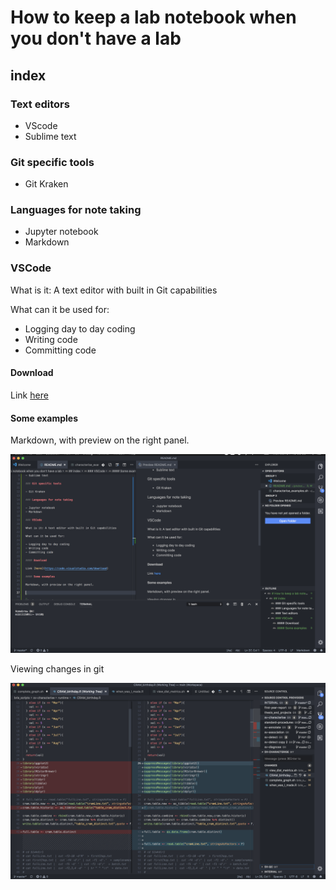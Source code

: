# How to keep a lab notebook when you don't have a lab

## index

### Text editors

- VScode
- Sublime text

### Git specific tools

- Git Kraken

### Languages for note taking

- Jupyter notebook
- Markdown

### VSCode

What is it: A text editor with built in Git capabilities

What can it be used for:

- Logging day to day coding
- Writing code
- Committing code

#### Download

Link [here](https://code.visualstudio.com/download)

#### Some examples

Markdown, with preview on the right panel.

![md](figs/md_view.png)

Viewing changes in git

![git](figs/changes.png)
